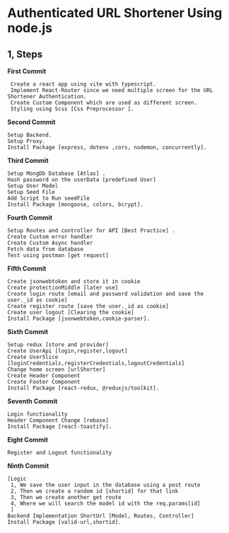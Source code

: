 # Authenticated URL Shortener Using node.js

## 1, Steps

**First Commit**

```
 Create a react app using vite with typescript.
 Implement React-Router since we need multiple screen for the URL Shortener Authentication.
 Create Custom Component which are used as different screen.
 Styling using Scss [Css Preprocessor ].
```

**Second Commit**

```
Setup Backend.
Setup Proxy.
Install Package [express, dotenv ,cors, nodemon, concurrently].
```

**Third Commit**

```
Setup MongDb Database [Atlas] .
Hash password on the userData [predefined User]
Setup User Model
Setup Seed File
Add Script to Run seedFile
Install Package [mongoose, colors, bcrypt].
```

**Fourth Commit**

```
Setup Routes and controller for API [Best Practice] .
Create Custom error handler
Create Custom Async handler
Fetch data from database
Test using postman [get request]
```

**Fifth Commit**

```
Create jsonwebtoken and store it in cookie
Create protectionMiddle [later use]
Create login route [email and password validation and save the user._id as cookie]
Create register route [save the user._id as cookie]
Create user logout [Clearing the cookie]
Install Package [jsonwebtoken,cookie-parser].
```

**Sixth Commit**

```
Setup redux [store and provider]
Create UserApi [login,register,logout]
Create UserSlice [loginCredentials,registerCredentials,logoutCredentials]
Change home screen [urlShorter]
Create Header Component
Create Footer Component
Install Package [react-redux, @reduxjs/toolkit].
```

**Seventh Commit**

```
Login functionality
Header Component Change [rebase]
Install Package [react-toastify].
```

**Eight Commit**

```
Register and Logout functionality
```

**Ninth Commit**

```
[Logic
 1, We save the user input in the database using a post route
 2, Then we create a random id [shortid] for that link
 3, Then we create another get route
 4, Where we will search the model id with the req.params[id]
 ]
Backend Implementation ShortUrl [Model, Routes, Controller]
Install Package [valid-url,shortid].
```
